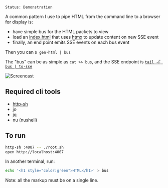 ```
Status: Demonstration
```

A common pattern I use to pipe HTML from the command line to a browser for
display is:

- have simple bus for the HTML packets to view
- load an [index.html](./index.html) that uses [htmx](https://htmx.org) to update content on new SSE event
- finally, an end point emits SSE events on each bus event

Then you can `$ gen-html | bus`

The "bus" can be as simple as `cat >> bus`, and the SSE endpoint is
[`tail -F bus | to-sse`](https://github.com/cablehead/html-cat/blob/main/root.sh#L28)

![Screencast](https://github.com/cablehead/html-cat/assets/1394/11e5cb05-fa13-4910-a8a3-069f891546d5)

## Required cli tools

- [http-sh](https://github.com/cablehead/http-sh)
- jo
- jq
- nu (nushell)

## To run

```sh
http-sh :4007 -- ./root.sh
open http://localhost:4007
```

In another terminal, run:

```sh
echo '<h1 style="color:green">HTML</h1>' > bus
```

Note: all the markup must be on a single line.
